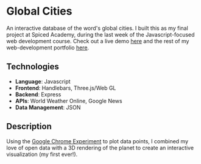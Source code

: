 # Global Cities
An interactive database of the word's global cities. I built this as my final project at Spiced Academy, during the last week of the Javascript-focused web development course. Check out a live demo [here](https://global-cities.herokuapp.com/) and the rest of my web-development portfolio [here](https://github.com/aleesteele/portfolio).

## Technologies
- **Language**: Javascript
- **Frontend**: Handlebars, Three.js/Web GL
- **Backend**: Express
- **APIs**: World Weather Online, Google News
- **Data Management**: JSON

## Description
Using the [Google Chrome Experiment](https://experiments.withgoogle.com/chrome/globe) to plot data points, I combined my love of open data with a 3D rendering of the planet to create an interactive visualization (my first ever!).
